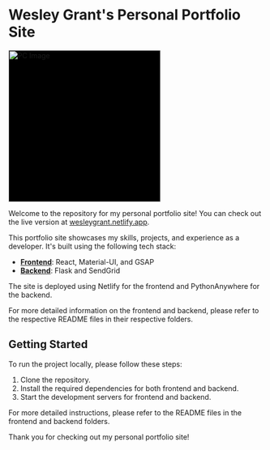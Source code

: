 # Wesley Grant's Personal Portfolio Site

<div style="background-color: black; width: 300px;">
<img src="./frontend/public/images/pc_markdown.png" alt="PC Image" width="300" height="300">
</div>

Welcome to the repository for my personal portfolio site! You can check out the live version at [wesleygrant.netlify.app](https://wesleygrant.netlify.app/).

This portfolio site showcases my skills, projects, and experience as a developer. It's built using the following tech stack:

- **[Frontend](https://github.com/bigolboyyo/PersonalPortfolio/tree/main/frontend)**: React, Material-UI, and GSAP
- **[Backend](https://github.com/bigolboyyo/PersonalPortfolio/tree/main/backend)**: Flask and SendGrid

The site is deployed using Netlify for the frontend and PythonAnywhere for the backend.

For more detailed information on the frontend and backend, please refer to the respective README files in their respective folders.

## Getting Started

To run the project locally, please follow these steps:

1. Clone the repository.
2. Install the required dependencies for both frontend and backend.
3. Start the development servers for frontend and backend.

For more detailed instructions, please refer to the README files in the frontend and backend folders.

Thank you for checking out my personal portfolio site!
